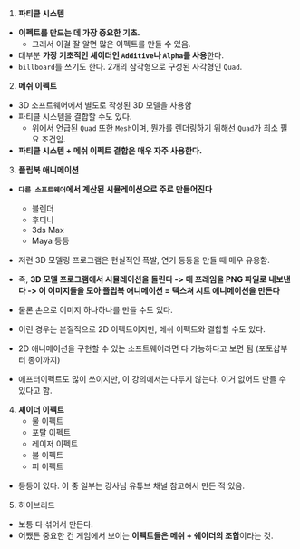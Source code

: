 
1. **파티클 시스템**
- **이펙트를 만드는 데 가장 중요한 기초.**
	- 그래서 이걸 잘 알면 많은 이펙트를 만들 수 있음.
- 대부분 **가장 기초적인 셰이더인 `Additive`나 `Alpha`를 사용**한다. 
- `billboard`를 쓰기도 한다. 2개의 삼각형으로 구성된 사각형인 `Quad`.

2. **메쉬 이펙트**
- 3D 소프트웨어에서 별도로 작성된 3D 모델을 사용함
- 파티클 시스템을 결합할 수도 있다. 
	- 위에서 언급된 `Quad` 또한 `Mesh`이며, 뭔가를 렌더링하기 위해선 `Quad`가 최소 필요 조건임.
- **파티클 시스템 + 메쉬 이펙트 결합은 매우 자주 사용한다.**

3. **플립북 애니메이션**
- **`다른 소프트웨어`에서 계산된 시뮬레이션으로 주로 만들어진다**
	- 블렌더
	- 후디니
	- 3ds Max
	- Maya 등등
- 저런 3D 모델링 프로그램은 현실적인 폭발, 연기 등등을 만들 때 매우 유용함.
- 즉, **3D 모델 프로그램에서 시뮬레이션을 돌린다 -> 매 프레임을 PNG 파일로 내보낸다 -> 이 이미지들을 모아 플립북 애니메이션 = 텍스쳐 시트 애니메이션을 만든다**

- 물론 손으로 이미지 하나하나를 만들 수도 있다. 
- 이런 경우는 본질적으로 2D 이펙트이지만, 메쉬 이펙트와 결합할 수도 있다.
- 2D 애니메이션을 구현할 수 있는 소프트웨어라면 다 가능하다고 보면 됨 (포토샵부터 종이까지)
- 애프터이펙트도 많이 쓰이지만, 이 강의에서는 다루지 않는다. 이거 없어도 만들 수 있다고 함.

4. **셰이더 이펙트**
	- 물 이펙트
	- 포탈 이펙트 
	- 레이저 이펙트
	- 불 이펙트
	- 피 이펙트
- 등등이 있다. 이 중 일부는 강사님 유튜브 채널 참고해서 만든 적 있음.

5. 하이브리드
- 보통 다 섞어서 만든다. 
- 어쨌든 중요한 건 게임에서 보이는 **이펙트들은 메쉬 + 쉐이더의 조합**이라는 것. 